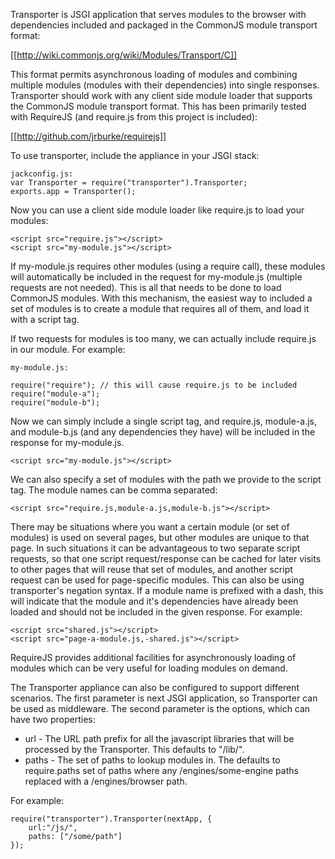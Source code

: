 Transporter is JSGI application that serves modules to the browser with dependencies 
included and packaged in the CommonJS module transport format:

[[http://wiki.commonjs.org/wiki/Modules/Transport/C]]

This format permits asynchronous loading of modules and combining multiple modules 
(modules with their dependencies) into single responses. Transporter should work
with any client side module loader that supports the CommonJS module transport
format. This has been primarily tested with RequireJS (and require.js from this project
is included):   

[[http://github.com/jrburke/requirejs]]

To use transporter, include the appliance in your JSGI stack:

    jackconfig.js:
    var Transporter = require("transporter").Transporter;
    exports.app = Transporter();

Now you can use a client side module loader like require.js to load your modules:

    <script src="require.js"></script>
    <script src="my-module.js"></script>

If my-module.js requires other modules (using a require call), these modules will
automatically be included in the request for my-module.js (multiple requests are not
needed). This is all that needs to be done to load CommonJS modules. With this
mechanism, the easiest way to included a set of modules is to create a module that
requires all of them, and load it with a script tag.

If two requests for modules is too many, we can actually include require.js in our 
module. For example:

    my-module.js:
    
    require("require"); // this will cause require.js to be included
    require("module-a");
    require("module-b");
    
Now we can simply include a single script tag, and require.js, module-a.js, and 
module-b.js (and any dependencies they have) will be included in the response for
my-module.js.

    <script src="my-module.js"></script>
    
We can also specify a set of modules with the path we provide to the script tag. The
module names can be comma separated:

	<script src="require.js,module-a.js,module-b.js"></script>

There may be situations where you want a certain module (or set of modules) is used
on several pages, but other modules are unique to that page. In such situations it can
be advantageous to two separate script requests, so that one script request/response can be 
cached for later visits to other pages that will reuse that set of modules, and another 
script request can be used for page-specific modules. This can also be using transporter's
negation syntax. If a module name is prefixed with a dash, this will indicate that the
module and it's dependencies have already been loaded and should not be included
in the given response. For example: 

	<script src="shared.js"></script>
	<script src="page-a-module.js,-shared.js"></script>
	
RequireJS provides additional facilities for asynchronously loading of modules 
which can be very useful for loading modules on demand. 

The Transporter appliance can also be configured to support different scenarios. The 
first parameter is next JSGI application, so Transporter can be used as middleware.
The second parameter is the options, which can have two properties:

* url - The URL path prefix for all the javascript libraries that will be processed by the Transporter. This defaults to "/lib/".
* paths - The set of paths to lookup modules in. The defaults to require.paths set of paths where any /engines/some-engine paths replaced with a /engines/browser path. 

For example:

    require("transporter").Transporter(nextApp, {
    	url:"/js/", 
    	paths: ["/some/path"]
    });
	
